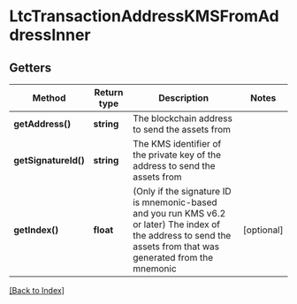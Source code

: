 # LtcTransactionAddressKMSFromAddressInner

## Getters

Method | Return type | Description | Notes
------------ | ------------- | ------------- | -------------
**getAddress()** | **string** | The blockchain address to send the assets from |
**getSignatureId()** | **string** | The KMS identifier of the private key of the address to send the assets from |
**getIndex()** | **float** | (Only if the signature ID is mnemonic-based and you run KMS v6.2 or later) The index of the address to send the assets from that was generated from the mnemonic | [optional]

[[Back to Index]](../index.md)

